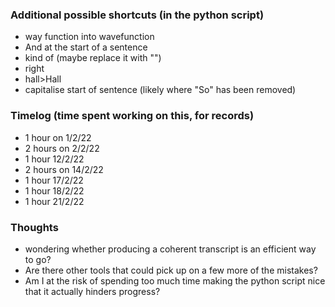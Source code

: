 
### Additional possible shortcuts (in the python script)
- way function into wavefunction
- And at the start of a sentence
- kind of (maybe replace it with "")
- right
- hall>Hall
- capitalise start of sentence (likely where "So" has been removed)





### Timelog (time spent working on this, for records)
- 1 hour on 1/2/22
- 2 hours on 2/2/22
- 1 hour 12/2/22
- 2 hours on 14/2/22
- 1 hour 17/2/22
- 1 hour 18/2/22
- 1 hour 21/2/22


### Thoughts
- wondering whether producing a coherent transcript is an efficient way to go? 
- Are there other tools that could pick up on a few more of the mistakes?
- Am I at the risk of spending too much time making the python script nice that it actually hinders progress?
